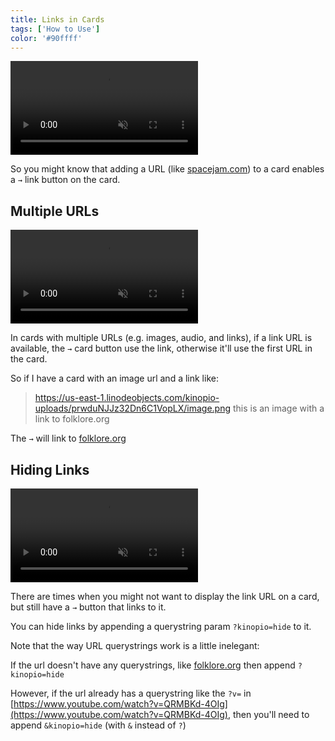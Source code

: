 ```yaml
---
title: Links in Cards
tags: ['How to Use']
color: '#90ffff'
---
```


<video class="wide" autoplay loop muted playsinline>
  <source src="/assets/posts/add-url-to-card.mp4">
</video>

So you might know that adding a URL (like [spacejam.com](https://spacejam.com)) to a card enables a `→` link button on the card.

## Multiple URLs

<video class="wide" autoplay loop muted playsinline>
  <source src="/assets/posts/multiple-urls-in-card.mp4">
</video>

In cards with multiple URLs (e.g. images, audio, and links), if a link URL is available, the `→` card button use the link, otherwise it'll use the first URL in the card.

So if I have a card with an image url and a link like:

> https://us-east-1.linodeobjects.com/kinopio-uploads/prwduNJJz32Dn6C1VopLX/image.png
this is an image with a link to
folklore.org

The `→` will link to [folklore.org](folklore.org)


## Hiding Links

<video class="wide" autoplay loop muted playsinline>
  <source src="/assets/posts/hide-links.mp4">
</video>

There are times when you might not want to display the link URL on a card, but still have a `→` button that links to it.

You can hide links by appending a querystring param `?kinopio=hide` to it.

Note that the way URL querystrings work is a little inelegant:

If the url doesn't have any querystrings, like [folklore.org](folklore.org) then append `?kinopio=hide`

However, if the url already has a querystring like the `?v=` in [https://www.youtube.com/watch?v=QRMBKd-4OIg](https://www.youtube.com/watch?v=QRMBKd-4OIg), then you'll need to append `&kinopio=hide` (with `&` instead of `?`)

